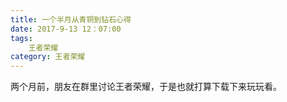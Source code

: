 ```yaml
---
title: 一个半月从青铜到钻石心得
date: 2017-9-13 12：07:00
tags: 
    王者荣耀
category: 王者荣耀
---
```


两个月前，朋友在群里讨论王者荣耀，于是也就打算下载下来玩玩看。